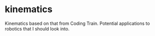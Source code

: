 # kinematics
Kinematics based on that from Coding Train. Potential applications to robotics that I should look into. 
